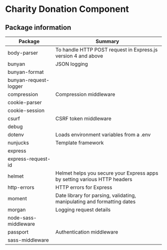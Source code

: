 # Charity Donation Component

## Package information 

| Package | Summary | 
|---------|---------|
| body-parser | To handle HTTP POST request in Express.js version 4 and above |
| bunyan | JSON logging |
| bunyan-format |
| bunyan-request-logger |
| compression | Compression middleware | 
| cookie-parser | 
| cookie-session | 
| csurf | CSRF token middleware |
| debug | 
| dotenv | Loads environment variables from a .env | 
| nunjucks | Template framework |
| express | 
| express-request-id | 
| helmet | Helmet helps you secure your Express apps by setting various HTTP headers | 
| http-errors | HTTP errors for Express |
| moment | Date library for parsing, validating, manipulating and formatting dates |
| morgan | Logging request details | 
| node-sass-middleware | 
| passport | Authentication middleware | 
| sass-middleware | 
